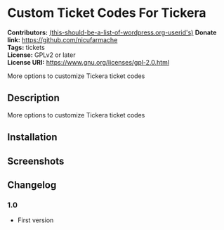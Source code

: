 # Custom Ticket Codes For Tickera #
**Contributors:** [(this-should-be-a-list-of-wordpress.org-userid's)](https://profiles.wordpress.org/(this-should-be-a-list-of-wordpress.org-userid's)/)  
**Donate link:** https://github.com/nicufarmache  
**Tags:** tickets  
**License:** GPLv2 or later  
**License URI:** https://www.gnu.org/licenses/gpl-2.0.html  

More options to customize Tickera ticket codes 

## Description ##

More options to customize Tickera ticket codes 


## Installation ##


## Screenshots ##


## Changelog ##

### 1.0 ###
* First version


